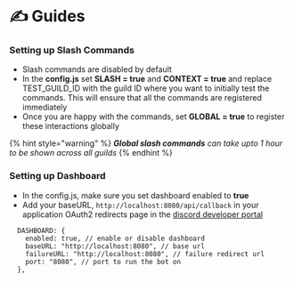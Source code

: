 # ✍ Guides

### Setting up Slash Commands

* Slash commands are disabled by default
* In the **config.js** set **SLASH = true** and **CONTEXT = true** and replace TEST\_GUILD\_ID with the guild ID where you want to initially test the commands. This will ensure that all the commands are registered immediately
* Once you are happy with the commands, set **GLOBAL = true** to register these interactions globally

{% hint style="warning" %}
_**Global slash commands** can take upto 1 hour to be shown across all guilds_
{% endhint %}

### Setting up Dashboard

* In the config.js, make sure you set dashboard enabled to **true**
* Add your baseURL, `http://localhost:8080/api/callback` in your application OAuth2 redirects page in the [discord developer portal](https://discord.com/developers/applications)

```
  DASHBOARD: {
    enabled: true, // enable or disable dashboard
    baseURL: "http://localhost:8080", // base url
    failureURL: "http://localhost:8080", // failure redirect url
    port: "8080", // port to run the bot on
  },
```
